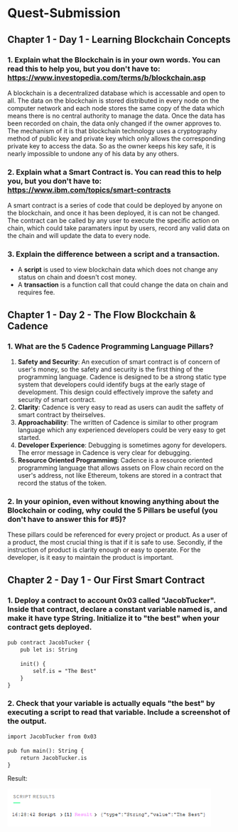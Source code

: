 # Quest-Submission

## Chapter 1 - Day 1 - Learning Blockchain Concepts

### 1. Explain what the Blockchain is in your own words. You can read this to help you, but you don't have to: https://www.investopedia.com/terms/b/blockchain.asp

A blockchain is a decentralized database which is accessable and open to all. The data on the blockchain is stored distributed in every node on the computer network and each node stores the same copy of the data which means there is no central authority to manage the data. Once the data has been recorded on chain, the data only changed if the owner approves to. The mechanism of it is that blockchain technology uses a cryptography method of public key and private key which only allows the corresponding private key to access the data. So as the owner keeps his key safe, it is nearly impossible to undone any of his data by any others.  

### 2. Explain what a Smart Contract is. You can read this to help you, but you don't have to: https://www.ibm.com/topics/smart-contracts

A smart contract is a series of code that could be deployed by anyone on the blockchain, and once it has been deployed, it is can not be changed. The contract can be called by any user to execute the specific action on chain, which could take paramaters input by users, record any valid data on the chain and will update the data to every node.
  
### 3. Explain the difference between a script and a transaction.

- A **script** is used to view blockchain data which does not change any status on chain and doesn't cost money.
- A **transaction** is a function call that could change the data on chain and requires fee.


## Chapter 1 - Day 2 - The Flow Blockchain & Cadence

### 1. What are the 5 Cadence Programming Language Pillars?

1. **Safety and Security**: An execution of smart contract is of concern of user's money, so the safety and security is the first thing of the programming language. Cadence is designed to be a strong static type system that developers could identify bugs at the early stage of development. This design could effectively improve the safety and security of smart contract.
2. **Clarity**: Cadence is very easy to read as users can audit the saffety of smart contract by theirselves.
3. **Approachability**: The written of Cadence is similar to other program language which any experienced developers could be very easy to get started.
4. **Developer Experience**: Debugging is sometimes agony for developers. The error message in Cadence is very clear for debugging.
5. **Resource Oriented Programming**: Cadence is a resource oriented programming language that allows assets on Flow chain record on the user's address, not like Ethereum, tokens are stored in a contract that record the status of the token.

### 2. In your opinion, even without knowing anything about the Blockchain or coding, why could the 5 Pillars be useful (you don't have to answer this for #5)?

These pillars could be referenced for every project or product. As a user of a product, the most crucial thing is that if it is safe to use. Secondly, if the instruction of product is clarity enough or easy to operate. For the developer, is it easy to maintain the product is important.

## Chapter 2 - Day 1 - Our First Smart Contract

### 1. Deploy a contract to account 0x03 called "JacobTucker". Inside that contract, declare a constant variable named is, and make it have type String. Initialize it to "the best" when your contract gets deployed.

```
pub contract JacobTucker {
    pub let is: String
    
    init() {
        self.is = "The Best"
    }
}
```

### 2. Check that your variable is actually equals "the best" by executing a script to read that variable. Include a screenshot of the output.

```
import JacobTucker from 0x03

pub fun main(): String {
    return JacobTucker.is 
}
```

Result:

![Result](https://github.com/CLYEH/quest-submission/blob/main/CH2_D1_Q2.png?raw=true)
